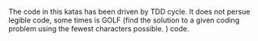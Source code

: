 The code in this katas has been driven by TDD cycle. It does not persue legible code, some times is GOLF (find the solution to a given coding problem using the fewest characters possible. ) code.
